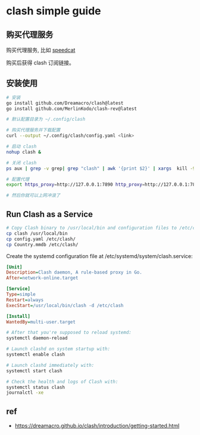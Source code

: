 # clash simple guide

## 购买代理服务

购买代理服务, 比如 [speedcat](https://speedcat-aff.com/auth/register?code=59n8)

购买后获得 clash 订阅链接。

## 安装使用
```bash
# 安装
go install github.com/Dreamacro/clash@latest
go install github.com/MerlinKodo/clash-rev@latest

# 默认配置目录为 ~/.config/clash

# 购买代理服务并下载配置
curl --output ~/.config/clash/config.yaml <link>

# 启动 clash
nohup clash &

# 关闭 clash
ps aux | grep -v grep| grep "clash" | awk '{print $2}' | xargs  kill -9

# 配置代理
export https_proxy=http://127.0.0.1:7890 http_proxy=http://127.0.0.1:7890 all_proxy=socks5://127.0.0.1:7890

# 然后你就可以上网冲浪了
```


## Run Clash as a Service
```bash
# Copy Clash binary to /usr/local/bin and configuration files to /etc/clash:
cp clash /usr/local/bin
cp config.yaml /etc/clash/
cp Country.mmdb /etc/clash/
```

Create the systemd configuration file at /etc/systemd/system/clash.service:
```ini
[Unit]
Description=Clash daemon, A rule-based proxy in Go.
After=network-online.target

[Service]
Type=simple
Restart=always
ExecStart=/usr/local/bin/clash -d /etc/clash

[Install]
WantedBy=multi-user.target
```

```bash
# After that you're supposed to reload systemd:
systemctl daemon-reload

# Launch clashd on system startup with:
systemctl enable clash

# Launch clashd immediately with:
systemctl start clash

# Check the health and logs of Clash with:
systemctl status clash
journalctl -xe
```

## ref
- https://dreamacro.github.io/clash/introduction/getting-started.html
